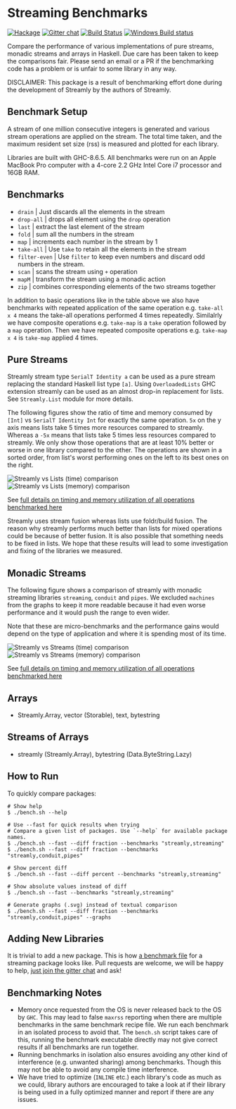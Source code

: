 # Streaming Benchmarks

[![Hackage](https://img.shields.io/hackage/v/streaming-benchmarks.svg?style=flat)](https://hackage.haskell.org/package/streaming-benchmarks)
[![Gitter chat](https://badges.gitter.im/composewell/gitter.svg)](https://gitter.im/composewell/streamly)
[![Build Status](https://travis-ci.org/composewell/streaming-benchmarks.svg?branch=master)](https://travis-ci.org/composewell/streaming-benchmarks)
[![Windows Build status](https://ci.appveyor.com/api/projects/status/8d1kgrrw9mmxv5xt?svg=true)](https://ci.appveyor.com/project/harendra-kumar/streaming-benchmarks)

Compare the performance of various implementations of pure streams, monadic
streams and arrays in Haskell. Due care has been taken to keep the comparisons
fair.  Please send an email or a PR if the benchmarking code has a
problem or is unfair to some library in any way.

DISCLAIMER: This package is a result of benchmarking effort done during the
development of Streamly by the authors of Streamly.

## Benchmark Setup

A stream of one million consecutive integers is generated and various stream
operations are applied on the stream.  The total time taken, and the maximum
resident set size (rss) is measured and plotted for each library.

Libraries are built with GHC-8.6.5. All benchmarks were run on an Apple MacBook
Pro computer with a 4-core 2.2 GHz Intel Core i7 processor and 16GB RAM.

## Benchmarks

* `drain`                  | Just discards all the elements in the stream
* `drop-all`               | drops all element using the ``drop`` operation
* `last`                   | extract the last element of the stream
* `fold`                   | sum all the numbers in the stream
* `map`                    | increments each number in the stream by 1
* `take-all`               | Use ``take`` to retain all the elements in the stream
* `filter-even`            | Use ``filter`` to keep even numbers and discard odd numbers in the stream.
* `scan`                   | scans the stream using ``+`` operation
* `mapM`                   | transform the stream using a monadic action
* `zip`                    | combines corresponding elements of the two streams together

In addition to basic operations like in the table above we also have benchmarks
with repeated application of the same operation e.g. `take-all x 4` means the
take-all operations performed 4 times repeatedly. Similalrly we have composite
operations e.g. `take-map` is a `take` operation followed by a `map` operation.
Then we have repeated composite operations e.g. `take-map x 4` is `take-map`
applied 4 times.

## Pure Streams

Streamly stream type `SerialT Identity a` can be used as a pure stream
replacing the standard Haskell list type `[a]`. Using `OverloadedLists` GHC
extension streamly can be used as an almost drop-in replacement for lists. See
`Streamly.List` module for more details.

The following figures show the ratio of time and memory consumed by `[Int]` vs
`SerialT Identity Int` for exactly the same operation. `5x` on the y axis means
lists take 5 times more resources compared to streamly. Whereas a `-5x` means
that lists take 5 times less resources compared to streamly. We only show those
operations that are at least 10% better or worse in one library compared to the
other. The operations are shown in a sorted order, from list's worst performing
ones on the left to its best ones on the right.

![Streamly vs Lists (time) comparison](charts-0/by'list'intermsof'pure-streamly'-median-time.svg)
![Streamly vs Lists (memory) comparison](charts-0/by'list'intermsof'pure-streamly'-median-maxrss.svg)

See [full details on timing and memory utilization of all operations benchmarked here](charts-0/streamly-vs-list.txt)

Streamly uses stream fusion whereas lists use foldr/build fusion. The reason
why streamly performs much better than lists for mixed operations could be
because of better fusion. It is also possible that something needs to be fixed
in lists. We hope that these results will lead to some investigation and fixing
of the libraries we measured.

## Monadic Streams

The following figure shows a comparison of streamly with monadic streaming
libraries `streaming`, `conduit` and `pipes`. We excluded `machines` from the
graphs to keep it more readable because it had even worse performance and it
would push the range to even wider.

Note that these are micro-benchmarks and the performance gains would
depend on the type of application and where it is spending most of its time.

![Streamly vs Streams (time) comparison](charts-0/intermsof'streamly'-median-time.svg)
![Streamly vs Streams (memory) comparison](charts-0/intermsof'streamly'-median-maxrss.svg)

See [full details on timing and memory utilization of all operations benchmarked here](charts-0/streamly-vs-streams.txt)

## Arrays

* Streamly.Array, vector (Storable), text, bytestring

## Streams of Arrays

* streamly (Streamly.Array), bytestring (Data.ByteString.Lazy)

## How to Run

To quickly compare packages:

```
# Show help
$ ./bench.sh --help

# Use --fast for quick results when trying
# Compare a given list of packages. Use `--help` for available package names.
$ ./bench.sh --fast --diff fraction --benchmarks "streamly,streaming"
$ ./bench.sh --fast --diff fraction --benchmarks "streamly,conduit,pipes"

# Show percent diff
$ ./bench.sh --fast --diff percent --benchmarks "streamly,streaming"

# Show absolute values instead of diff
$ ./bench.sh --fast --benchmarks "streamly,streaming"

# Generate graphs (.svg) instead of textual comparison
$ ./bench.sh --fast --diff fraction --benchmarks "streamly,conduit,pipes" --graphs
```

## Adding New Libraries

It is trivial to add a new package. This is how 
[a benchmark file](https://github.com/composewell/streaming-benchmarks/blob/master/Benchmarks/Streamly.hs)
for a streaming package looks like. Pull requests are welcome, we will be happy
to help, [just join the gitter chat](https://gitter.im/composewell/streamly)
and ask!

## Benchmarking Notes

* Memory once requested from the OS is never released back to the OS by `GHC`.
  This may lead to false `maxrss` reporting when there are multiple benchmarks in
  the same benchmark recipe file. We run each benchmark in an isolated
  process to avoid that. The `bench.sh` script takes care of this, running the
  benchmark executable directly may not give correct results if all benchmarks
  are run together.
* Running benchmarks in isolation also ensures avoiding any other kind of
  interference (e.g. unwanted sharing) among benchmarks. Though this may not
  be able to avoid any compile time interference.
* We have tried to optimize (`INLINE` etc.) each library's code as much as we
  could, library authors are encouraged to take a look at if their library is
  being used in a fully optimized manner and report if there are any issues.

